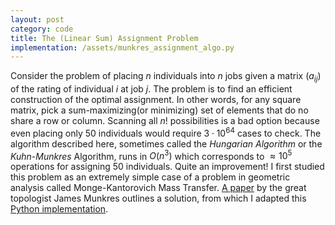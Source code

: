 ```yaml
---
layout: post
category: code
title: The (Linear Sum) Assignment Problem
implementation: /assets/munkres_assignment_algo.py
---
```


Consider the problem of placing $n$ individuals into $n$ jobs given a matrix $(a_{ij})$ of the rating of individual $i$ at job $j$. The problem is to find an efficient construction of the optimal assignment. In other words, for any square matrix, pick a sum-maximizing(or minimizing) set of elements that do no share a row or column. Scanning all $n!$ possibilities is a bad option because even placing only 50 individuals would require $3 \cdot 10^{64}$ cases to check. The algorithm described here, sometimes called the _Hungarian Algorithm_ or the _Kuhn-Munkres_ Algorithm, runs in $O(n^3)$ which corresponds to $\approx 10^5$ operations for assigning 50 individuals. Quite an improvement! I first studied this problem as an extremely simple case of a problem in geometric analysis called Monge-Kantorovich Mass Transfer. [A paper](https://pdfs.semanticscholar.org/848c/717ba51e48afef714dfef4bd6ab1cc050dab.pdf) by the great topologist James Munkres outlines a solution, from which I adapted this [Python implementation](/assets/munkres_assignment_algo.py).